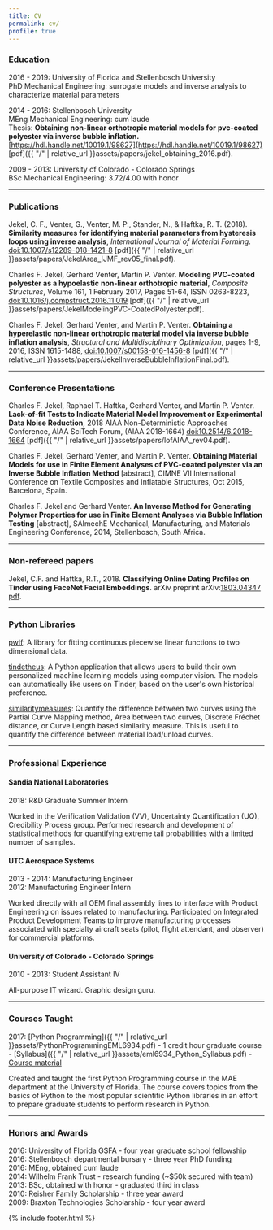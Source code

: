 ```yaml
---
title: CV
permalink: cv/
profile: true
---
```


### Education
2016 - 2019: University of Florida and Stellenbosch University   
PhD Mechanical Engineering: surrogate models and inverse analysis to characterize material parameters

2014 - 2016: Stellenbosch University  
MEng Mechanical Engineering: cum laude  
Thesis: **Obtaining non-linear orthotropic material models for pvc-coated polyester via inverse bubble inflation.** [https://hdl.handle.net/10019.1/98627](https://hdl.handle.net/10019.1/98627) [pdf]({{ "/" | relative_url  }}assets/papers/jekel_obtaining_2016.pdf).

2009 - 2013: University of Colorado - Colorado Springs  
BSc Mechanical Engineering: 3.72/4.00 with honor

---
### Publications
Jekel, C. F., Venter, G., Venter, M. P., Stander, N., & Haftka, R. T. (2018). **Similarity measures for identifying material parameters from hysteresis loops using inverse analysis**, *International Journal of Material Forming*. [doi:10.1007/s12289-018-1421-8](https://doi.org/10.1007/s12289-018-1421-8) [pdf]({{ "/" | relative_url  }}assets/papers/JekelArea_IJMF_rev05_final.pdf).

Charles F. Jekel, Gerhard Venter, Martin P. Venter. **Modeling PVC-coated polyester as a hypoelastic non-linear orthotropic material**, *Composite Structures*, Volume 161, 1 February 2017, Pages 51-64, ISSN 0263-8223, [doi:10.1016/j.compstruct.2016.11.019](https://dx.doi.org/10.1016/j.compstruct.2016.11.019) [pdf]({{ "/" | relative_url  }}assets/papers/JekelModelingPVC-CoatedPolyester.pdf).

Charles F. Jekel, Gerhard Venter, and Martin P. Venter. **Obtaining a hyperelastic non-linear orthotropic material model via inverse bubble inflation analysis**, *Structural and Multidisciplinary Optimization*, pages 1-9, 2016, ISSN 1615-1488, [doi:10.1007/s00158-016-1456-8](https:////dx.doi.org/10.1007/s00158-016-1456-8) [pdf]({{ "/" | relative_url  }}assets/papers/JekelInverseBubbleInflationFinal.pdf).

---
### Conference Presentations
Charles F. Jekel, Raphael T. Haftka, Gerhard Venter, and Martin P. Venter. **Lack-of-fit Tests to Indicate Material Model Improvement or Experimental Data Noise Reduction**, 2018 AIAA Non-Deterministic Approaches Conference, AIAA SciTech Forum, (AIAA 2018-1664) [doi:10.2514/6.2018-1664](https://doi.org/10.2514/6.2018-1664) [pdf]({{ "/" | relative_url  }}assets/papers/lofAIAA_rev04.pdf).

Charles F. Jekel, Gerhard Venter, and Martin P. Venter. **Obtaining Material Models for use in Finite Element Analyses of PVC-coated polyester via an Inverse Bubble Inflation Method** [abstract], CIMNE VII International Conference on Textile Composites and Inflatable Structures, Oct 2015, Barcelona, Spain.

Charles F. Jekel and Gerhard Venter. **An Inverse Method for Generating Polymer Properties for use in Finite Element Analyses via Bubble Inflation Testing** [abstract], SAImechE Mechanical, Manufacturing, and Materials Engineering Conference, 2014, Stellenbosch, South Africa.

---
### Non-refereed papers
Jekel, C.F. and Haftka, R.T., 2018. **Classifying Online Dating Profiles on Tinder using FaceNet Facial Embeddings**. arXiv preprint arXiv:[1803.04347](https://arxiv.org/abs/1803.04347) [pdf](https://arxiv.org/pdf/1803.04347.pdf).

---
### Python Libraries
[pwlf](https://github.com/cjekel/piecewise_linear_fit_py): A library for fitting continuous piecewise linear functions to two dimensional data.

[tindetheus](https://github.com/cjekel/tindetheus): A Python application that allows users to build their own personalized machine learning models using computer vision. The models can automatically like users on Tinder, based on the user's own historical preference.

[similaritymeasures](https://github.com/cjekel/Similarity_measures_for_identifying_material_parameters_from_hysteresis_loops_using_inverse_analysis): Quantify the difference between two curves using the Partial Curve Mapping method, Area between two curves, Discrete Fréchet distance, or Curve Length based similarity measure. This is useful to quantify the difference between material load/unload curves.

---
### Professional Experience

#### Sandia National Laboratories
2018: R&D Graduate Summer Intern

Worked in the Verification Validation (VV), Uncertainty Quantification (UQ), Credibility Process group. Performed research and development of statistical methods for quantifying extreme tail probabilities with a limited number of samples.

#### UTC Aerospace Systems
2013 - 2014: Manufacturing Engineer  
2012: Manufacturing Engineer Intern  

Worked directly with all OEM final assembly lines to interface with Product Engineering on issues related to manufacturing. Participated on Integrated Product Development Teams to improve manufacturing processes associated with specialty aircraft seats (pilot, flight attendant, and observer) for commercial
platforms.

#### University of Colorado - Colorado Springs
2010 - 2013: Student Assistant IV

All-purpose IT wizard. Graphic design guru.

---
### Courses Taught
2017: [Python Programming]({{ "/" | relative_url  }}assets/PythonProgrammingEML6934.pdf) - 1 credit hour graduate course - [Syllabus]({{ "/" | relative_url  }}assets/eml6934_Python_Syllabus.pdf) - [Course material](https://github.com/cjekel/Introduction-to-Python-Numerical-Analysis-for-Engineers-and-Scientist)

Created and taught the first Python Programming course in the MAE department at the University of Florida. The course covers topics from the basics of Python to the most popular scientific Python libraries in an effort to prepare graduate students to perform research in Python.

---
### Honors and Awards
2016: University of Florida GSFA - four year graduate school fellowship    
2016: Stellenbosch departmental bursary - three year PhD funding   
2016: MEng, obtained cum laude   
2014: Wilhelm Frank Trust - research funding (~$50k secured with team)   
2013: BSc, obtained with honor - graduated third in class   
2010: Reisher Family Scholarship - three year award   
2009: Braxton Technologies Scholarship - four year award   


{% include footer.html %}
